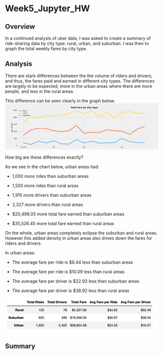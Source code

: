 # Week5_Jupyter_HW


## Overview

In a continued analysis of uber data, I was asked to create a summary of ride-sharing data by city type: rural, urban, and suburban. I was then to graph the total weekly fares by city type.

## Analysis

There are stark differences between the the volume of riders and drivers, and thus, the fares paid and earned in different city types. The differences are largely to be expected, more in the urban areas where there are more people, and less in the rural areas.

This difference can be seen clearly in the graph below.
![Fare by City Type](https://github.com/Olibabba/Week5_Jupyter_HW/blob/main/Pyber_Fare_Summary2.png)

How big are these differences exactly? 

As we see in the chart below, urban areas had:
- 1,000 more rides than suburban areas
- 1,500 more rides than rural areas

- 1,915 more drivers than suburban areas
- 2,327 more drivers than rural areas

- $20,498.05 more total fare earned than suburban areas
- $35,526.45 more total fare earned than rural areas

On the whole, urban areas completely eclipse the suburban and rural areas. However this added density in urban areas also drives down the fares for riders and drivers.

In urban areas:
- The average fare per ride is $6.44 less than suburban areas
- The average fare per ride is $10.09 less than rural areas

- The average fare per driver is $22.93 less than suburban areas
- The average fare per driver is $38.92 less than rural areas

![City Summary](https://github.com/Olibabba/Week5_Jupyter_HW/blob/main/city_summary.png)


## Summary